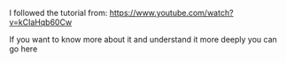 I followed the tutorial from: https://www.youtube.com/watch?v=kCIaHqb60Cw

If you want to know more about it and understand it more deeply you can go here
